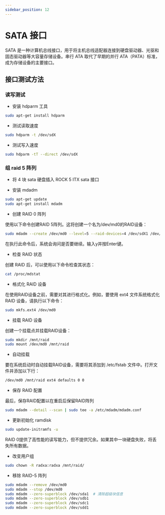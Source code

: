 ```yaml
---
sidebar_position: 12
---
```


# SATA 接口

SATA 是一种计算机总线接口，用于将主机总线适配器连接到硬盘驱动器、光驱和固态驱动器等大容量存储设备。串行 ATA 取代了早期的并行 ATA（PATA）标准，成为存储设备的主要接口。

## 接口测试方法

### 读写测试

- 安装 hdparm 工具

```bash
sudo apt-get install hdparm
```

- 测试读取速度

```bash
sudo hdparm -t /dev/sdX
```

- 测试写入速度

```bash
sudo hdparm -tT --direct /dev/sdX
```

### 组 raid 5 阵列

- 将 4 块 sata 硬盘插入 ROCK 5 ITX sata 接口

- 安装 mdadm

```bash
sudo apt-get update
sudo apt-get install mdadm
```

- 创建 RAID 0 阵列

使用以下命令创建RAID 5阵列。这将创建一个名为/dev/md0的RAID设备：

```bash
sudo mdadm --create /dev/md0 --level=5 --raid-devices=4 /dev/sdX1 /dev/sdX1 /dev/sdX1 /dev/sdX1
```

在执行此命令后，系统会询问是否要继续。输入y并按Enter键。

- 检查 RAID 状态

创建 RAID 后，可以使用以下命令检查其状态：

```bash
cat /proc/mdstat
```

- 格式化 RAID 设备

在使用RAID设备之前，需要对其进行格式化。例如，要使用 ext4 文件系统格式化 RAID 设备，请执行以下命令：

```bash
sudo mkfs.ext4 /dev/md0
```

- 挂载 RAID 设备

创建一个挂载点并挂载RAID设备：

```bash
sudo mkdir /mnt/raid
sudo mount /dev/md0 /mnt/raid
```

- 自动挂载

要在系统启动时自动挂载RAID设备，需要将其添加到 /etc/fstab 文件中。打开文件并添加以下行：

```bash
/dev/md0 /mnt/raid ext4 defaults 0 0
```

- 保存 RAID 配置

最后，保存RAID配置以在重启后保留RAID阵列

```bash
sudo mdadm --detail --scan | sudo tee -a /etc/mdadm/mdadm.conf
```

- 更新初始化 ramdisk

```bash
sudo update-initramfs -u
```

RAID 0提供了高性能的读写能力，但不提供冗余。如果其中一块硬盘失败，将丢失所有数据。

- 改变用户组

```bash
sudo chown -R radxa:radxa /mnt/raid/
```

- 移除 RAID-5 阵列

```bash
sudo mdadm --remove /dev/md0
sudo mdadm --stop /dev/md0
sudo mdadm --zero-superblock /dev/sda1  # 清除超级块信息
sudo mdadm --zero-superblock /dev/sdb1
sudo mdadm --zero-superblock /dev/sdc1
sudo mdadm --zero-superblock /dev/sdd1
```
